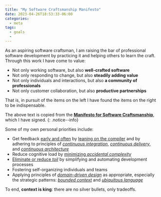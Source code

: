 ```yaml
---
title: "My Software Craftsmanship Manifesto"
date: 2023-04-26T18:53:33-06:00
categories:
  - meta
tags:
  - goals
  - 
---
```


As an aspiring software craftsman, I am raising the bar of professional software development by practicing it and helping others to learn the craft.  Through this work I have come to value:

- Not only working software, but also **well-crafted software**
- Not only responding to change, but also **steadily adding value**
- Not only individuals and interactions, but also **a community of professionals**
- Not only customer collaboration, but also **productive partnerships**

That is, in pursuit of the items on the left I have found the items on the right to be indispensable.

The above text is copied from the [**Manifesto for Software Craftsmanship**](http://manifesto.softwarecraftsmanship.org/), which I have signed.
{: .notice--info}

Some of my own personal priorities include:

- Get feedback [early and often](http://tryqa.com/why-is-early-and-frequent-feedback-in-agile-methodology-important/) by [leaning on the compiler](https://wellfire.co/this-old-pony/leaning-on-the-compiler-and-working-effectively-with-legacy-django-code--this-old-pony-48/) and by adhering to principles of [*continuous integration*](https://martinfowler.com/articles/continuousIntegration.html), [*continuous delivery*](https://martinfowler.com/bliki/ContinuousDelivery.html), and [*continuous architecture*](https://continuousarchitecture.com/)
- Reduce cognitive load by [minimizing *accidental complexity*](https://blog.ploeh.dk/2019/07/01/yes-silver-bullet/)
- [Eliminate or reduce *toil*](https://sre.google/sre-book/eliminating-toil/) by simplifying and automating development processes
- Fostering self-organizing individuals and teams
- Applying principles of [*domain-driven design*](https://martinfowler.com/bliki/DomainDrivenDesign.html) as appropriate, especially the strategic patterns: [*bounded context*](https://martinfowler.com/bliki/BoundedContext.html) and [*ubiquitous language*](https://martinfowler.com/bliki/UbiquitousLanguage.html)

To end, **context is king**: there are no silver bullets, only tradeoffs.
